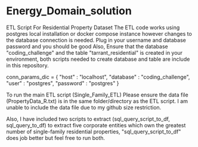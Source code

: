 # Energy_Domain_solution
ETL Script For Residential Property Dataset 
The ETL code works using postgres local installation or docker compose instance however changes to the database connection is needed. Plug in your username and database password and you should be good
Also, Ensure that the database "coding_challenge" and the table "tarrant_residential" is created in your environment, both scripts needed to create database and table  are include in this repository. 

conn_params_dic = {
    "host"      : "localhost",
    "database"  : "coding_challenge",
    "user"      : "postgres",
    "password"  : "postgres"
}

To run the main ETL script (Single_Family_ETL) Please ensure the data file (PropertyData_R.txt) is in the same folder/directory as the ETL script. I am unable to include the data file due to my github size restriction.

Also, I have included two scripts to extract (sql_query_script_to_df, sql_query_to_df) to extract five corporate entities which own the greatest number of single-family residential properties, 
"sql_query_script_to_df" does job better but feel free to run both. 
